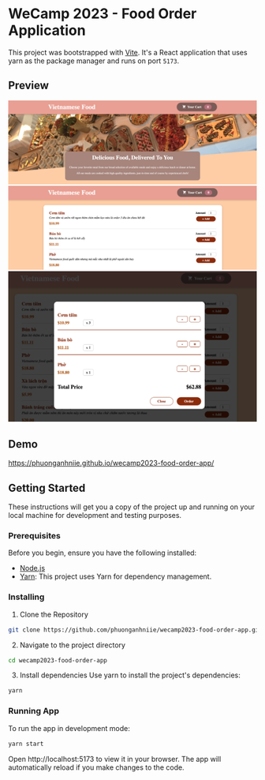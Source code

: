# WeCamp 2023 - Food Order Application

This project was bootstrapped with [Vite](https://vitejs.dev/). It's a React application that uses yarn as the package manager and runs on port `5173`.

## Preview
![preview-home](./public/preview-home.png)
![preview-food-menu](./public/preview-food-menu.png)
![preview-food-cart](./public/preview-food-cart.png)

## Demo
https://phuonganhniie.github.io/wecamp2023-food-order-app/

## Getting Started
These instructions will get you a copy of the project up and running on your local machine for development and testing purposes.

### Prerequisites
Before you begin, ensure you have the following installed:
- [Node.js](https://nodejs.org/)
- [Yarn](https://yarnpkg.com/): This project uses Yarn for dependency management.

### Installing
1. Clone the Repository
```bash
git clone https://github.com/phuonganhniie/wecamp2023-food-order-app.git
```

2. Navigate to the project directory
```bash
cd wecamp2023-food-order-app
```

3. Install dependencies
Use yarn to install the project's dependencies:
```bash
yarn
```

### Running App
To run the app in development mode:
```bash
yarn start
```

Open http://localhost:5173 to view it in your browser. The app will automatically reload if you make changes to the code.